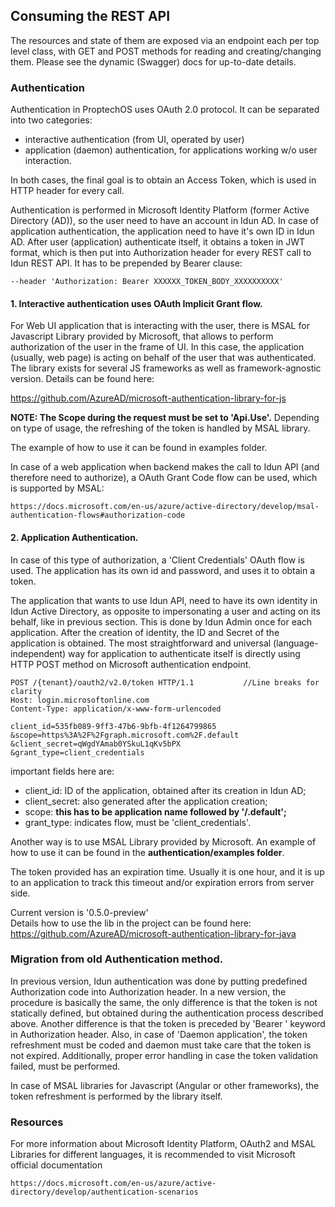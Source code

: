 ## Consuming the REST API
The resources and state of them are exposed via an endpoint each per top level class, with GET and POST methods for reading and creating/changing them. Please see the dynamic (Swagger) docs for up-to-date details.

### Authentication

Authentication in ProptechOS uses OAuth 2.0 protocol.
It can be separated into two categories:
* interactive authentication (from UI, operated by user)
* application (daemon) authentication, for applications working w/o user interaction.

In both cases, the final goal is to obtain an Access Token, which is used in HTTP header for every call.

Authentication is performed in Microsoft Identity Platform (former Active Directory (AD)), so the user need to have an account in Idun AD.
In case of application authentication, the application need to have it's own ID in Idun AD.
After user (application) authenticate itself, it obtains a token in JWT format, which is then put into Authorization header
for every REST call to Idun REST API. It has to be prepended by Bearer clause:
```text
--header 'Authorization: Bearer XXXXXX_TOKEN_BODY_XXXXXXXXXX'  
```

#### 1. Interactive authentication uses OAuth Implicit Grant flow.

For Web UI application that is interacting with the user, there is MSAL for Javascript Library provided by Microsoft,
that allows to perform authorization of the user in the frame of UI.
In this case, the application (usually, web page) is acting on behalf of the user that was authenticated.
The library exists for several JS frameworks as well as framework-agnostic version.
Details can be found here:

https://github.com/AzureAD/microsoft-authentication-library-for-js

**NOTE: The Scope during the request must be set to 'Api.Use'.**
Depending on type of usage, the refreshing of the token is handled by MSAL library.

The example of how to use it can be found in examples folder.

In case of a web application when backend makes the call to Idun API (and therefore need to authorize),
a OAuth Grant Code flow can be used, which is supported by MSAL:

```text
https://docs.microsoft.com/en-us/azure/active-directory/develop/msal-authentication-flows#authorization-code
```



#### 2. Application Authentication.

In case of this type of authorization, a 'Client Credentials' OAuth flow is used. The application has its own id and password,
and uses it to obtain a token.

The application that wants to use Idun API, need to have its own identity in Idun Active Directory, as opposite to impersonating a user and acting on its behalf, like in previous section.
This is done by Idun Admin once for each application.
After the creation of identity, the ID and Secret of the application is obtained.
The most straightforward and universal (language-independent) way for application to authenticate itself
is directly using HTTP POST method on Microsoft authentication endpoint.

```text
POST /{tenant}/oauth2/v2.0/token HTTP/1.1           //Line breaks for clarity
Host: login.microsoftonline.com
Content-Type: application/x-www-form-urlencoded

client_id=535fb089-9ff3-47b6-9bfb-4f1264799865
&scope=https%3A%2F%2Fgraph.microsoft.com%2F.default
&client_secret=qWgdYAmab0YSkuL1qKv5bPX
&grant_type=client_credentials
```

important fields here are:
* client_id: ID of the application, obtained after its creation in Idun AD;
* client_secret: also generated after the application creation;
* scope: **this has to be application name followed by '/.default';**
* grant_type: indicates flow, must be 'client_credentials'.


Another way is to use MSAL Library provided by Microsoft. An example of how to use it can be found in the **authentication/examples folder**.

The token provided has an expiration time. Usually it is one hour, and it is up to an application to track this timeout
and/or expiration errors from server side.

Current version is  '0.5.0-preview'   
Details how to use the lib in the project can be found here:
https://github.com/AzureAD/microsoft-authentication-library-for-java



### Migration from old Authentication method.

In previous version, Idun authentication was done by putting predefined Authorization code into Authorization header.
In a new version, the procedure is basically the same, the only difference is that the token is not statically defined,
but obtained during the authentication process described above.
Another difference is that the token is preceded by 'Bearer ' keyword in Authorization header.
Also, in case of 'Daemon application', the token refreshment must be coded and daemon must take care that the token is not expired.
Additionally, proper error handling in case the token validation failed, must be performed.

In case of MSAL libraries for Javascript (Angular or other frameworks), the token refreshment is performed by the library itself.

### Resources

For more information about Microsoft Identity Platform, OAuth2 and MSAL Libraries for different languages, it is recommended to
visit Microsoft official documentation

```text
https://docs.microsoft.com/en-us/azure/active-directory/develop/authentication-scenarios
```
